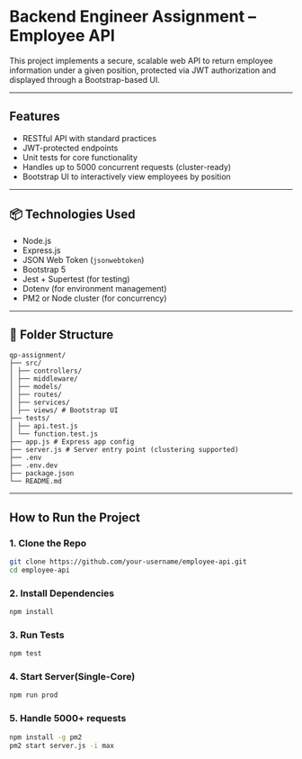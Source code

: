 # Backend Engineer Assignment – Employee API

This project implements a secure, scalable web API to return employee information under a given position, protected via JWT authorization and displayed through a Bootstrap-based UI.

---

## Features

-  RESTful API with standard practices
-  JWT-protected endpoints
-  Unit tests for core functionality
-  Handles up to 5000 concurrent requests (cluster-ready)
-  Bootstrap UI to interactively view employees by position

---

## 📦 Technologies Used

- Node.js
- Express.js
- JSON Web Token (`jsonwebtoken`)
- Bootstrap 5
- Jest + Supertest (for testing)
- Dotenv (for environment management)
- PM2 or Node cluster (for concurrency)

---

## 📂 Folder Structure
```
qp-assignment/
├── src/
│ ├── controllers/
│ ├── middleware/
│ ├── models/
│ ├── routes/
│ ├── services/
│ ├── views/ # Bootstrap UI
├── tests/
│ ├── api.test.js
│ └── function.test.js
├── app.js # Express app config
├── server.js # Server entry point (clustering supported)
├── .env
├── .env.dev
├── package.json
└── README.md
```
---

##  How to Run the Project

###  1. Clone the Repo

```bash
git clone https://github.com/your-username/employee-api.git
cd employee-api
```

### 2. Install Dependencies

```bash
npm install
```

### 3. Run Tests

```bash
npm test
```

### 4. Start Server(Single-Core)

```bash
npm run prod
```

### 5. Handle 5000+ requests

```bash
npm install -g pm2
pm2 start server.js -i max
```
